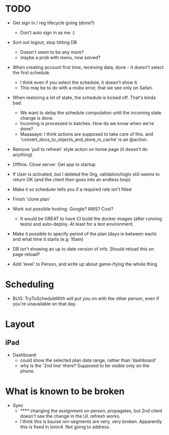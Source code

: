 TODO
====
- Get sign in / reg lifecycle going (done?)
  - Don't auto sign in as me :)
- Sort out logout, stop hitting DB
    - Doesn't seem to be any more?
    - maybe a prob with menu, now solved?
- When creating account first time, receiving data, done - it doesn't select the first schedule.
    - I think even if you select the schedule, it doesn't show it.
    - This may be to do with a mobx error, that we see only on Safari.
- When restoring a lot of state, the schedule is kicked off. That's kinda bad.
    - We want to delay the schedule computation until the incoming state change is done.
    - Incoming is processed in batches. How do we know when we're done?
    - Maaaaaye: I think actions are supposed to take care of this. and 'convert_docs_to_objects_and_store_in_cache' is an @action.

- Remove 'pull to refresh' style action on home page (it doesn't do anything)
- Offline. Close server. Get app to startup.
- If User is activated, but I deleted the Org, validation/login still seems to return OK (and the client then goes into an endless loop)
- Make it so scheduler tells you if a required role isn't filled
- Finish 'clone plan'
- Work out possible hosting. Google? AWS? Cost?
  - It would be GREAT to have CI build the docker images (after running tests) and auto-deploy. At least for a test environment.
- Make it possible to specify period of the plan (days in between each) and what time it starts (e.g: 10am)
- DB isn't showing an up to date version of info. Should reload this on page reload?
- Add 'level' to Person, and write up about game-ifying the whole thing

Scheduling
===
- BUG: TryToScheduleWith will put you on with the other person, even if you're unavailable on that day.

Layout
===

iPad
--
- Dashboard:
    - could show the selected plan date range, rather than 'dashboard'
    - why is the '2nd line' there? Supposed to be visible only on the phone.


What is known to be broken
====
- Sync
  - **** changing the assignment on person, propagates, but 2nd client doesn't see the change in the UI. refresh works.
  - I think this is bauise ion-segments are very, very broken. Apparently this is fixed in Ionic4. Not going to address.


